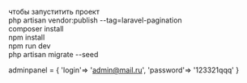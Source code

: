 чтобы запуститить проект  
php artisan vendor:publish --tag=laravel-pagination  
composer install  
npm install  
npm run dev  
php artisan migrate --seed  

adminpanel = {
'login'=> 'admin@mail.ru',
'password'=> '123321qqq'
}

